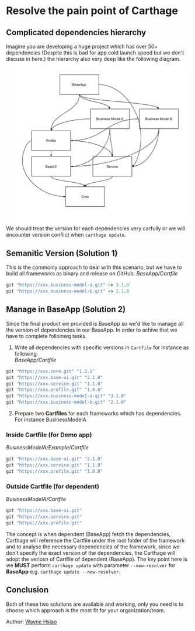 # Resolve the pain point of Carthage

## Complicated dependencies hierarchy
Imagine you are developing a huge project which has over 50+ dependencies (Despite this is bad for app cold launch speed but we don't discuss in here.) the hierarchy also very deep like the following diagram.
![](/.assets/carthage_dependencies.png)
We should treat the version for each dependencies very carfully or we will encounter version conflict when `carthage update`.

## Semanitic Version (Solution 1)
This is the commonly approach to deal with this scenario, but we have to build all frameworks as binary and release on GitHub.
*BaseApp/Cartfile*
```ruby
git "https://xxx.business-model-a.git" ~> 3.1.0
git "https://xxx.business-model-b.git" ~> 2.1.0
```

## Manage in BaseApp (Solution 2)
Since the final product we provided is BaseApp so we'd like to manage all the version of dependencies in our BaseApp. In order to achive that we have to complete folloinwg tasks.
1. Write all dependencies with specific versions in `Cartfile` for instance as following.   
*BaseApp/Cartfile*
```ruby
git "https://xxx.core.git" "1.2.1"
git "https://xxx.base-ui.git" "2.1.0"
git "https://xxx.service.git" "1.1.0"
git "https://xxx.profile.git" "1.0.0"
git "https://xxx.business-model-a.git" "3.1.0"
git "https://xxx.business-model-b.git" "2.1.0"
```
2. Prepare two **Cartfiles** for each frameworks which has dependencies.
For instance BusinessModelA
### Inside Cartfile (for Demo app)
*BusinessModelA/Example/Cartfile*
```ruby
git "https://xxx.base-ui.git" "2.1.0"
git "https://xxx.service.git" "1.1.0"
git "https://xxx.profile.git" "1.0.0"
```
### Outside Cartfile (for dependent)
*BusinessModelA/Cartfile*
```ruby
git "https://xxx.base-ui.git"
git "https://xxx.service.git"
git "https://xxx.profile.git"
```
The concept is when dependent (BaseApp) fetch the dependencies, Carthage will reference the Cartfile under the root folder of the framework and to analyse the necessary dependencies of the framework, since we don't specify the exact version of the dependencies, the Carthage will adopt the veriosn of Cartfile of dependent (BaseApp).
The key point here is we **MUST** perform `carthage update` with parameter `--new-resolver` for **BaseApp** e.g. `carthage update --new-resolver`.

## Conclusion
Both of these two solutions are available and working, only you need is to choose which approach is the most fit for your organization/team.

Author: [Wayne Hsiao](chronicqazxc@gmail.com)

